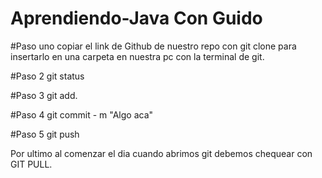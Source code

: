 # Aprendiendo-Java Con Guido

#Paso uno copiar el link de Github de nuestro repo con git clone para insertarlo en una carpeta en nuestra pc con la terminal de git.

#Paso 2 git status

#Paso 3 git add.

#Paso 4 git commit - m "Algo aca"

#Paso 5 git push

Por ultimo al comenzar el dia cuando abrimos git debemos chequear con GIT PULL.

